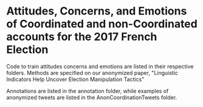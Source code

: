 # Attitudes, Concerns, and Emotions of Coordinated and non-Coordinated accounts for the 2017 French Election

Code to train attitudes concerns and emotions are listed in their respective folders. Methods are specified on our anonymized paper, "Linguistic Indicators Help Uncover Election Manipulation Tactics"

Annotations are listed in the annotation folder, while examples of anonymized tweets are listed in the AnonCoordinationTweets folder.
